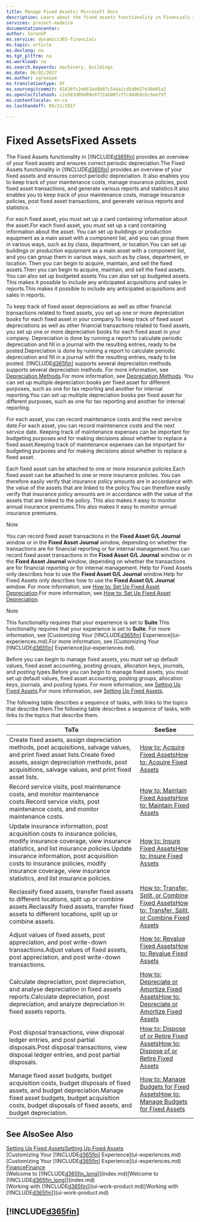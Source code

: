 ```yaml
---
title: Manage Fixed Assets| Microsoft Docs
description: Learn about the fixed assets functionality in Financials and get an overview of how to work with fixed assets.
services: project-madeira
documentationcenter: 
author: SorenGP
ms.service: dynamics365-financials
ms.topic: article
ms.devlang: na
ms.tgt_pltfrm: na
ms.workload: na
ms.search.keywords: machinery, buildings
ms.date: 06/02/2017
ms.author: sgroespe
ms.translationtype: HT
ms.sourcegitcommit: 81636fc2e661bd9b07c54da1cd5d0d27e30d01a2
ms.openlocfilehash: c2a563d09d09e9772ab00fcffc48db9cbc5ee797
ms.contentlocale: en-ca
ms.lasthandoff: 09/22/2017

---
```

# <a name="fixed-assets"></a><span data-ttu-id="b70e0-103">Fixed Assets</span><span class="sxs-lookup"><span data-stu-id="b70e0-103">Fixed Assets</span></span>
<span data-ttu-id="b70e0-104">The Fixed Assets functionality in [!INCLUDE[d365fin](includes/d365fin_md.md)] provides an overview of your fixed assets and ensures correct periodic depreciation.</span><span class="sxs-lookup"><span data-stu-id="b70e0-104">The Fixed Assets functionality in [!INCLUDE[d365fin](includes/d365fin_md.md)] provides an overview of your fixed assets and ensures correct periodic depreciation.</span></span> <span data-ttu-id="b70e0-105">It also enables you to keep track of your maintenance costs, manage insurance policies, post fixed asset transactions, and generate various reports and statistics.</span><span class="sxs-lookup"><span data-stu-id="b70e0-105">It also enables you to keep track of your maintenance costs, manage insurance policies, post fixed asset transactions, and generate various reports and statistics.</span></span>

<span data-ttu-id="b70e0-106">For each fixed asset, you must set up a card containing information about the asset.</span><span class="sxs-lookup"><span data-stu-id="b70e0-106">For each fixed asset, you must set up a card containing information about the asset.</span></span> <span data-ttu-id="b70e0-107">You can set up buildings or production equipment as a main asset with a component list, and you can group them in various ways, such as by class, department, or location.</span><span class="sxs-lookup"><span data-stu-id="b70e0-107">You can set up buildings or production equipment as a main asset with a component list, and you can group them in various ways, such as by class, department, or location.</span></span> <span data-ttu-id="b70e0-108">Then you can begin to acquire, maintain, and sell the fixed assets.</span><span class="sxs-lookup"><span data-stu-id="b70e0-108">Then you can begin to acquire, maintain, and sell the fixed assets.</span></span> <span data-ttu-id="b70e0-109">You can also set up budgeted assets.</span><span class="sxs-lookup"><span data-stu-id="b70e0-109">You can also set up budgeted assets.</span></span> <span data-ttu-id="b70e0-110">This makes it possible to include any anticipated acquisitions and sales in reports.</span><span class="sxs-lookup"><span data-stu-id="b70e0-110">This makes it possible to include any anticipated acquisitions and sales in reports.</span></span>

<span data-ttu-id="b70e0-111">To keep track of fixed asset depreciations as well as other financial transactions related to fixed assets, you set up one or more depreciation books for each fixed asset in your company.</span><span class="sxs-lookup"><span data-stu-id="b70e0-111">To keep track of fixed asset depreciations as well as other financial transactions related to fixed assets, you set up one or more depreciation books for each fixed asset in your company.</span></span> <span data-ttu-id="b70e0-112">Depreciation is done by running a report to calculate periodic depreciation and fill in a journal with the resulting entries, ready to be posted.</span><span class="sxs-lookup"><span data-stu-id="b70e0-112">Depreciation is done by running a report to calculate periodic depreciation and fill in a journal with the resulting entries, ready to be posted.</span></span> [!INCLUDE[d365fin](includes/d365fin_md.md)]<span data-ttu-id="b70e0-113"> supports several depreciation methods.</span><span class="sxs-lookup"><span data-stu-id="b70e0-113"> supports several depreciation methods.</span></span> <span data-ttu-id="b70e0-114">For more information, see [Depreciation Methods](fa-depreciation-methods.md).</span><span class="sxs-lookup"><span data-stu-id="b70e0-114">For more information, see [Depreciation Methods](fa-depreciation-methods.md).</span></span> <span data-ttu-id="b70e0-115">You can set up multiple depreciation books per fixed asset for different purposes, such as one for tax reporting and another for internal reporting.</span><span class="sxs-lookup"><span data-stu-id="b70e0-115">You can set up multiple depreciation books per fixed asset for different purposes, such as one for tax reporting and another for internal reporting.</span></span>

<span data-ttu-id="b70e0-116">For each asset, you can record maintenance costs and the next service date.</span><span class="sxs-lookup"><span data-stu-id="b70e0-116">For each asset, you can record maintenance costs and the next service date.</span></span> <span data-ttu-id="b70e0-117">Keeping track of maintenance expenses can be important for budgeting purposes and for making decisions about whether to replace a fixed asset.</span><span class="sxs-lookup"><span data-stu-id="b70e0-117">Keeping track of maintenance expenses can be important for budgeting purposes and for making decisions about whether to replace a fixed asset.</span></span>

<span data-ttu-id="b70e0-118">Each fixed asset can be attached to one or more insurance policies.</span><span class="sxs-lookup"><span data-stu-id="b70e0-118">Each fixed asset can be attached to one or more insurance policies.</span></span> <span data-ttu-id="b70e0-119">You can therefore easily verify that insurance policy amounts are in accordance with the value of the assets that are linked to the policy.</span><span class="sxs-lookup"><span data-stu-id="b70e0-119">You can therefore easily verify that insurance policy amounts are in accordance with the value of the assets that are linked to the policy.</span></span> <span data-ttu-id="b70e0-120">This also makes it easy to monitor annual insurance premiums.</span><span class="sxs-lookup"><span data-stu-id="b70e0-120">This also makes it easy to monitor annual insurance premiums.</span></span>

> [!NOTE]  
>   <span data-ttu-id="b70e0-121">You can record fixed asset transactions in the **Fixed Asset G/L Journal** window or in the **Fixed Asset Journal** window, depending on whether the transactions are for financial reporting or for internal management.</span><span class="sxs-lookup"><span data-stu-id="b70e0-121">You can record fixed asset transactions in the **Fixed Asset G/L Journal** window or in the **Fixed Asset Journal** window, depending on whether the transactions are for financial reporting or for internal management.</span></span> <span data-ttu-id="b70e0-122">Help for Fixed Assets only describes how to use the **Fixed Asset G/L Journal** window.</span><span class="sxs-lookup"><span data-stu-id="b70e0-122">Help for Fixed Assets only describes how to use the **Fixed Asset G/L Journal** window.</span></span> <span data-ttu-id="b70e0-123">For more information, see [How to: Set Up Fixed Asset Depreciation](fa-how-setup-depreciation.md).</span><span class="sxs-lookup"><span data-stu-id="b70e0-123">For more information, see [How to: Set Up Fixed Asset Depreciation](fa-how-setup-depreciation.md).</span></span>

> [!NOTE]  
>   <span data-ttu-id="b70e0-124">This functionality requires that your experience is set to **Suite**.</span><span class="sxs-lookup"><span data-stu-id="b70e0-124">This functionality requires that your experience is set to **Suite**.</span></span> <span data-ttu-id="b70e0-125">For more information, see [Customizing Your [!INCLUDE[d365fin](includes/d365fin_md.md)] Experience](ui-experiences.md).</span><span class="sxs-lookup"><span data-stu-id="b70e0-125">For more information, see [Customizing Your [!INCLUDE[d365fin](includes/d365fin_md.md)] Experience](ui-experiences.md).</span></span>

<span data-ttu-id="b70e0-126">Before you can begin to manage fixed assets, you must set up default values, fixed asset accounting, posting groups, allocation keys, journals, and posting types.</span><span class="sxs-lookup"><span data-stu-id="b70e0-126">Before you can begin to manage fixed assets, you must set up default values, fixed asset accounting, posting groups, allocation keys, journals, and posting types.</span></span> <span data-ttu-id="b70e0-127">For more information, see [Setting Up Fixed Assets](fa-setup.md).</span><span class="sxs-lookup"><span data-stu-id="b70e0-127">For more information, see [Setting Up Fixed Assets](fa-setup.md).</span></span>

<span data-ttu-id="b70e0-128">The following table describes a sequence of tasks, with links to the topics that describe them.</span><span class="sxs-lookup"><span data-stu-id="b70e0-128">The following table describes a sequence of tasks, with links to the topics that describe them.</span></span>

| <span data-ttu-id="b70e0-129">To</span><span class="sxs-lookup"><span data-stu-id="b70e0-129">To</span></span> | <span data-ttu-id="b70e0-130">See</span><span class="sxs-lookup"><span data-stu-id="b70e0-130">See</span></span> |
| --- | --- |
| <span data-ttu-id="b70e0-131">Create fixed assets, assign depreciation methods, post acquisitions, salvage values, and print fixed asset lists.</span><span class="sxs-lookup"><span data-stu-id="b70e0-131">Create fixed assets, assign depreciation methods, post acquisitions, salvage values, and print fixed asset lists.</span></span> |[<span data-ttu-id="b70e0-132">How to: Acquire Fixed Assets</span><span class="sxs-lookup"><span data-stu-id="b70e0-132">How to: Acquire Fixed Assets</span></span>](fa-how-acquire.md) |
| <span data-ttu-id="b70e0-133">Record service visits, post maintenance costs, and monitor maintenance costs.</span><span class="sxs-lookup"><span data-stu-id="b70e0-133">Record service visits, post maintenance costs, and monitor maintenance costs.</span></span> |[<span data-ttu-id="b70e0-134">How to: Maintain Fixed Assets</span><span class="sxs-lookup"><span data-stu-id="b70e0-134">How to: Maintain Fixed Assets</span></span>](fa-how-maintain.md) |
| <span data-ttu-id="b70e0-135">Update insurance information, post acquisition costs to insurance policies, modify insurance coverage, view insurance statistics, and list insurance policies.</span><span class="sxs-lookup"><span data-stu-id="b70e0-135">Update insurance information, post acquisition costs to insurance policies, modify insurance coverage, view insurance statistics, and list insurance policies.</span></span> |[<span data-ttu-id="b70e0-136">How to: Insure Fixed Assets</span><span class="sxs-lookup"><span data-stu-id="b70e0-136">How to: Insure Fixed Assets</span></span>](fa-how-insure.md) |
| <span data-ttu-id="b70e0-137">Reclassify fixed assets, transfer fixed assets to different locations, split up or combine assets.</span><span class="sxs-lookup"><span data-stu-id="b70e0-137">Reclassify fixed assets, transfer fixed assets to different locations, split up or combine assets.</span></span> |[<span data-ttu-id="b70e0-138">How to: Transfer, Split, or Combine Fixed Assets</span><span class="sxs-lookup"><span data-stu-id="b70e0-138">How to: Transfer, Split, or Combine Fixed Assets</span></span>](fa-how-trans-split-combine.md) |
| <span data-ttu-id="b70e0-139">Adjust values of fixed assets, post appreciation, and post write-down transactions.</span><span class="sxs-lookup"><span data-stu-id="b70e0-139">Adjust values of fixed assets, post appreciation, and post write-down transactions.</span></span> |[<span data-ttu-id="b70e0-140">How to: Revalue Fixed Assets</span><span class="sxs-lookup"><span data-stu-id="b70e0-140">How to: Revalue Fixed Assets</span></span>](fa-how-revalue.md) |
| <span data-ttu-id="b70e0-141">Calculate depreciation, post depreciation, and analyse depreciation in fixed assets reports.</span><span class="sxs-lookup"><span data-stu-id="b70e0-141">Calculate depreciation, post depreciation, and  analyze depreciation in fixed assets reports.</span></span> |[<span data-ttu-id="b70e0-142">How to: Depreciate or Amortize Fixed Assets</span><span class="sxs-lookup"><span data-stu-id="b70e0-142">How to: Depreciate or Amortize Fixed Assets</span></span>](fa-how-depreciate-amortize.md) |
| <span data-ttu-id="b70e0-143">Post disposal transactions, view disposal ledger entries, and post partial disposals.</span><span class="sxs-lookup"><span data-stu-id="b70e0-143">Post disposal transactions, view disposal ledger entries, and post partial disposals.</span></span> |[<span data-ttu-id="b70e0-144">How to: Dispose of or Retire Fixed Assets</span><span class="sxs-lookup"><span data-stu-id="b70e0-144">How to: Dispose of or Retire Fixed Assets</span></span>](fa-how-dispose-retire.md) |
| <span data-ttu-id="b70e0-145">Manage fixed asset budgets, budget acquisition costs, budget disposals of fixed assets, and budget depreciation.</span><span class="sxs-lookup"><span data-stu-id="b70e0-145">Manage fixed asset budgets, budget acquisition costs, budget disposals of fixed assets, and budget depreciation.</span></span> |[<span data-ttu-id="b70e0-146">How to: Manage Budgets for Fixed Assets</span><span class="sxs-lookup"><span data-stu-id="b70e0-146">How to: Manage Budgets for Fixed Assets</span></span>](fa-how-manage-budgets.md) |

## <a name="see-also"></a><span data-ttu-id="b70e0-147">See Also</span><span class="sxs-lookup"><span data-stu-id="b70e0-147">See Also</span></span>
[<span data-ttu-id="b70e0-148">Setting Up Fixed Assets</span><span class="sxs-lookup"><span data-stu-id="b70e0-148">Setting Up Fixed Assets</span></span>](fa-setup.md)  
<span data-ttu-id="b70e0-149">[Customizing Your [!INCLUDE[d365fin](includes/d365fin_md.md)] Experience](ui-experiences.md)</span><span class="sxs-lookup"><span data-stu-id="b70e0-149">[Customizing Your [!INCLUDE[d365fin](includes/d365fin_md.md)] Experience](ui-experiences.md)</span></span>  
[<span data-ttu-id="b70e0-150">Finance</span><span class="sxs-lookup"><span data-stu-id="b70e0-150">Finance</span></span>](finance.md)  
<span data-ttu-id="b70e0-151">[Welcome to [!INCLUDE[d365fin_long](includes/d365fin_long_md.md)]](index.md)</span><span class="sxs-lookup"><span data-stu-id="b70e0-151">[Welcome to [!INCLUDE[d365fin_long](includes/d365fin_long_md.md)]](index.md)</span></span>  
<span data-ttu-id="b70e0-152">[Working with [!INCLUDE[d365fin](includes/d365fin_md.md)]](ui-work-product.md)</span><span class="sxs-lookup"><span data-stu-id="b70e0-152">[Working with [!INCLUDE[d365fin](includes/d365fin_md.md)]](ui-work-product.md)</span></span>

## [!INCLUDE[d365fin](includes/free_trial_md.md)]
